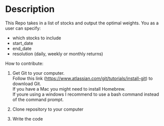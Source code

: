 # Description

This Repo takes in a list of stocks and output the optimal weights.
You as a user can specify:
- which stocks to include
- start_date
- end_date
- resolution (daily, weekly or monthly returns)

How to contribute:
1. Get Git to your computer. <br>
Follow this link (https://www.atlassian.com/git/tutorials/install-git) to download Git. <br>
If you have a Mac you might need to install Homebrew. <br>
If youre using a windows I recommend to use a bash command instead of the command prompt. <br>


1. Clone repository to your computer
2. Write the code
